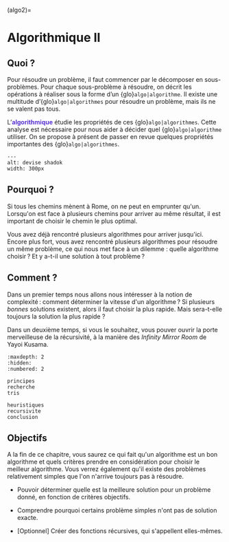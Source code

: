 (algo2)=
# Algorithmique II


## Quoi ?

Pour résoudre un problème, il faut commencer par le décomposer en sous-problèmes. Pour chaque sous-problème à résoudre, on décrit les opérations à réaliser sous la forme d’un {glo}`algo|algorithme`. Il existe une multitude d’{glo}`algo|algorithmes` pour résoudre un problème, mais ils ne se valent pas tous. 

L’**<span style="color:rgb(89, 51, 209)">algorithmique</span>** étudie les propriétés de ces {glo}`algo|algorithmes`. Cette analyse est nécessaire pour nous aider à décider quel {glo}`algo|algorithme` utiliser. On se propose à présent de passer en revue quelques propriétés importantes des {glo}`algo|algorithmes`. 



```{figure} media/Shadok.jpeg
---
alt: devise shadok
width: 300px

```

## Pourquoi ?

Si tous les chemins mènent à Rome, on ne peut en emprunter qu'un. Lorsqu'on est face à plusieurs chemins pour arriver au même résultat, il est important de choisir le chemin le plus optimal. 

Vous avez déjà rencontré plusieurs algorithmes pour arriver jusqu'ici. Encore plus fort, vous avez rencontré plusieurs algorithmes pour résoudre un même problème, ce qui nous met face à un dilemme : quelle algorithme choisir ? Et y a-t-il une solution à tout problème ?

## Comment ?

Dans un premier temps nous allons nous intéresser à la notion de complexité : comment déterminer la vitesse d'un algorithme ? Si plusieurs *bonnes* solutions existent, alors il faut choisir la plus rapide. Mais sera-t-elle toujours la solution la plus rapide ?

Dans un deuxième temps, si vous le souhaitez, vous pouver ouvrir la porte merveilleuse de la récursivité, à la manière des *Infinity Mirror Room* de Yayoi Kusama.




```{toctree}
:maxdepth: 2
:hidden:
:numbered: 2

principes
recherche
tris

heuristiques
recursivite
conclusion
```


## Objectifs

A la fin de ce chapitre, vous saurez ce qui fait qu'un algorithme est un bon algorithme et quels critères prendre en considération pour choisir le meilleur algorithme. Vous verrez également qu'il existe des problèmes relativement simples que l'on n'arrive toujours pas à résoudre.

* Pouvoir déterminer quelle est la meilleure solution pour un problème donné, en fonction de critères objectifs.  

* Comprendre pourquoi certains problème simples n'ont pas de solution exacte.

* [Optionnel] Créer des fonctions récursives, qui s'appellent elles-mêmes.  













